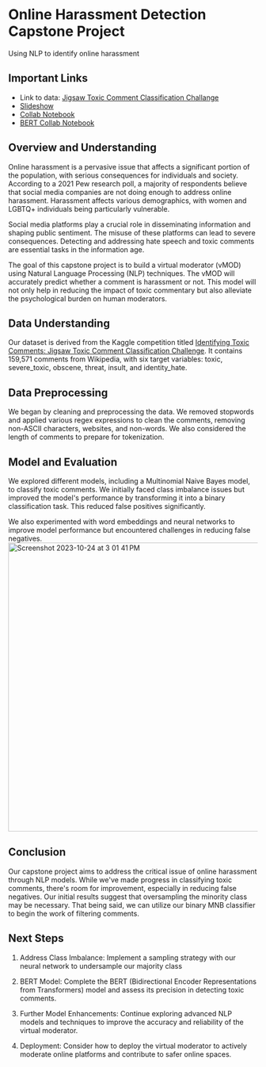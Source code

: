 # Online Harassment Detection Capstone Project
Using NLP to identify online harassment

## Important Links
* Link to data: [Jigsaw Toxic Comment Classification Challange](https://www.kaggle.com/competitions/jigsaw-toxic-comment-classification-challenge/data)
* [Slideshow](https://docs.google.com/presentation/d/1sIyA66zn8tSioSQeL-PfIgbk4osqfjKKVfznTv9qQ1E/edit?usp=sharing)
* [Collab Notebook](https://colab.research.google.com/drive/173EBJAcL5LSN_q5-QKomYLWSfO6IPKEr?usp=sharing)
* [BERT Collab Notebook](https://colab.research.google.com/drive/1cpWFaNgGR0gjVR4oKRShtcNb1ps4hBTI?usp=sharing)

## Overview and Understanding
Online harassment is a pervasive issue that affects a significant portion of the population, with serious consequences for individuals and society. According to a 2021 Pew research poll, a majority of respondents believe that social media companies are not doing enough to address online harassment. Harassment affects various demographics, with women and LGBTQ+ individuals being particularly vulnerable.

Social media platforms play a crucial role in disseminating information and shaping public sentiment. The misuse of these platforms can lead to severe consequences. Detecting and addressing hate speech and toxic comments are essential tasks in the information age.

The goal of this capstone project is to build a virtual moderator (vMOD) using Natural Language Processing (NLP) techniques. The vMOD will accurately predict whether a comment is harassment or not. This model will not only help in reducing the impact of toxic commentary but also alleviate the psychological burden on human moderators.

## Data Understanding

Our dataset is derived from the Kaggle competition titled [Identifying Toxic Comments: Jigsaw Toxic Comment Classification Challenge](https://www.kaggle.com/competitions/jigsaw-toxic-comment-classification-challenge/data). It contains 159,571 comments from Wikipedia, with six target variables: toxic, severe_toxic, obscene, threat, insult, and identity_hate.


## Data Preprocessing

We began by cleaning and preprocessing the data. We removed stopwords and applied various regex expressions to clean the comments, removing non-ASCII characters, websites, and non-words. We also considered the length of comments to prepare for tokenization.

## Model and Evaluation

We explored different models, including a Multinomial Naive Bayes model, to classify toxic comments. We initially faced class imbalance issues but improved the model's performance by transforming it into a binary classification task. This reduced false positives significantly.

We also experimented with word embeddings and neural networks to improve model performance but encountered challenges in reducing false negatives.
<img width="583" alt="Screenshot 2023-10-24 at 3 01 41 PM" src="https://github.com/slowings/NLP_identifying_trolls/assets/113614318/2c8db969-7f99-4ede-a4f0-1160a6f7b78f">

## Conclusion

Our capstone project aims to address the critical issue of online harassment through NLP models. While we've made progress in classifying toxic comments, there's room for improvement, especially in reducing false negatives. Our initial results suggest that oversampling the minority class may be necessary.  That being said, we can utilize our binary MNB classifier to begin the work of filtering comments. 

## Next Steps

1. Address Class Imbalance: Implement a sampling strategy with our neural network to undersample our majority class

2. BERT Model: Complete the BERT (Bidirectional Encoder Representations from Transformers) model and assess its precision in detecting toxic comments.

3. Further Model Enhancements: Continue exploring advanced NLP models and techniques to improve the accuracy and reliability of the virtual moderator.

4. Deployment: Consider how to deploy the virtual moderator to actively moderate online platforms and contribute to safer online spaces.
